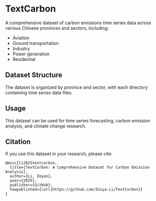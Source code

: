 # TextCarbon

A comprehensive dataset of carbon emissions time series data across various Chinese provinces and sectors, including:

- Aviation
- Ground transportation
- Industry
- Power generation
- Residential

## Dataset Structure

The dataset is organized by province and sector, with each directory containing time series data files.

## Usage

This dataset can be used for time series forecasting, carbon emission analysis, and climate change research.

## Citation

If you use this dataset in your research, please cite:

```
@misc{li2025textcarbon,
  title={TextCarbon: A Comprehensive Dataset for Carbon Emission Analysis},
  author={Li, Zeyan},
  year={2025},
  publisher={GitHub},
  howpublished={\url{https://github.com/Zoiya-Li/TextCarbon}}
}
```

